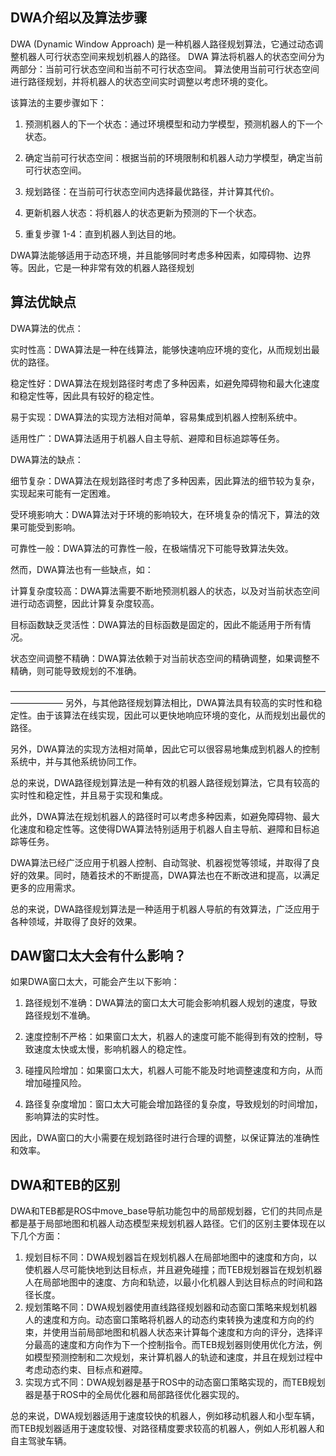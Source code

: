 ## DWA介绍以及算法步骤

DWA (Dynamic Window Approach) 是一种机器人路径规划算法，它通过动态调整机器人可行状态空间来规划机器人的路径。 DWA 算法将机器人的状态空间分为两部分：当前可行状态空间和当前不可行状态空间。 算法使用当前可行状态空间进行路径规划，并将机器人的状态空间实时调整以考虑环境的变化。

该算法的主要步骤如下：

1. 预测机器人的下一个状态：通过环境模型和动力学模型，预测机器人的下一个状态。

2. 确定当前可行状态空间：根据当前的环境限制和机器人动力学模型，确定当前可行状态空间。

3. 规划路径：在当前可行状态空间内选择最优路径，并计算其代价。

4. 更新机器人状态：将机器人的状态更新为预测的下一个状态。

5. 重复步骤 1-4：直到机器人到达目的地。

DWA算法能够适用于动态环境，并且能够同时考虑多种因素，如障碍物、边界等。因此，它是一种非常有效的机器人路径规划

## 算法优缺点

DWA算法的优点：

实时性高：DWA算法是一种在线算法，能够快速响应环境的变化，从而规划出最优的路径。

稳定性好：DWA算法在规划路径时考虑了多种因素，如避免障碍物和最大化速度和稳定性等，因此具有较好的稳定性。

易于实现：DWA算法的实现方法相对简单，容易集成到机器人控制系统中。

适用性广：DWA算法适用于机器人自主导航、避障和目标追踪等任务。

DWA算法的缺点：

细节复杂：DWA算法在规划路径时考虑了多种因素，因此算法的细节较为复杂，实现起来可能有一定困难。

受环境影响大：DWA算法对于环境的影响较大，在环境复杂的情况下，算法的效果可能受到影响。

可靠性一般：DWA算法的可靠性一般，在极端情况下可能导致算法失效。

然而，DWA算法也有一些缺点，如：

计算复杂度较高：DWA算法需要不断地预测机器人的状态，以及对当前状态空间进行动态调整，因此计算复杂度较高。

目标函数缺乏灵活性：DWA算法的目标函数是固定的，因此不能适用于所有情况。

状态空间调整不精确：DWA算法依赖于对当前状态空间的精确调整，如果调整不精确，则可能导致规划的不准确。

——————————————————————————————————————————
另外，与其他路径规划算法相比，DWA算法具有较高的实时性和稳定性。由于该算法在线实现，因此可以更快地响应环境的变化，从而规划出最优的路径。

另外，DWA算法的实现方法相对简单，因此它可以很容易地集成到机器人的控制系统中，并与其他系统协同工作。

总的来说，DWA路径规划算法是一种有效的机器人路径规划算法，它具有较高的实时性和稳定性，并且易于实现和集成。

此外，DWA算法在规划机器人的路径时可以考虑多种因素，如避免障碍物、最大化速度和稳定性等。这使得DWA算法特别适用于机器人自主导航、避障和目标追踪等任务。

DWA算法已经广泛应用于机器人控制、自动驾驶、机器视觉等领域，并取得了良好的效果。同时，随着技术的不断提高，DWA算法也在不断改进和提高，以满足更多的应用需求。

总的来说，DWA路径规划算法是一种适用于机器人导航的有效算法，广泛应用于各种领域，并取得了良好的效果。

## DAW窗口太大会有什么影响？

如果DWA窗口太大，可能会产生以下影响：

1. 路径规划不准确：DWA算法的窗口太大可能会影响机器人规划的速度，导致路径规划不准确。

2. 速度控制不严格：如果窗口太大，机器人的速度可能不能得到有效的控制，导致速度太快或太慢，影响机器人的稳定性。

3. 碰撞风险增加：如果窗口太大，机器人可能不能及时地调整速度和方向，从而增加碰撞风险。

4. 路径复杂度增加：窗口太大可能会增加路径的复杂度，导致规划的时间增加，影响算法的实时性。

因此，DWA窗口的大小需要在规划路径时进行合理的调整，以保证算法的准确性和效率。

## DWA和TEB的区别

DWA和TEB都是ROS中move_base导航功能包中的局部规划器，它们的共同点是都是基于局部地图和机器人动态模型来规划机器人路径。它们的区别主要体现在以下几个方面：

1. 规划目标不同：DWA规划器旨在规划机器人在局部地图中的速度和方向，以使机器人尽可能快地到达目标点，并且避免碰撞；而TEB规划器旨在规划机器人在局部地图中的速度、方向和轨迹，以最小化机器人到达目标点的时间和路径长度。
2. 规划策略不同：DWA规划器使用直线路径规划器和动态窗口策略来规划机器人的速度和方向。动态窗口策略将机器人的动态约束转换为速度和方向的约束，并使用当前局部地图和机器人状态来计算每个速度和方向的评分，选择评分最高的速度和方向作为下一个控制指令。而TEB规划器则使用优化方法，例如模型预测控制和二次规划，来计算机器人的轨迹和速度，并且在规划过程中考虑动态约束、目标点和避障。
3. 实现方式不同：DWA规划器是基于ROS中的动态窗口策略实现的，而TEB规划器是基于ROS中的全局优化器和局部路径优化器实现的。

总的来说，DWA规划器适用于速度较快的机器人，例如移动机器人和小型车辆，而TEB规划器适用于速度较慢、对路径精度要求较高的机器人，例如人形机器人和自主驾驶车辆。
